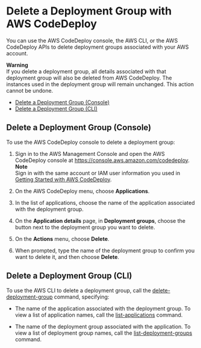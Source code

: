 # Delete a Deployment Group with AWS CodeDeploy<a name="deployment-groups-delete"></a>

You can use the AWS CodeDeploy console, the AWS CLI, or the AWS CodeDeploy APIs to delete deployment groups associated with your AWS account\.

**Warning**  
If you delete a deployment group, all details associated with that deployment group will also be deleted from AWS CodeDeploy\. The instances used in the deployment group will remain unchanged\. This action cannot be undone\.


+ [Delete a Deployment Group \(Console\)](#deployment-groups-delete-console)
+ [Delete a Deployment Group \(CLI\)](#deployment-groups-delete-cli)

## Delete a Deployment Group \(Console\)<a name="deployment-groups-delete-console"></a>

To use the AWS CodeDeploy console to delete a deployment group:

1. Sign in to the AWS Management Console and open the AWS CodeDeploy console at [https://console\.aws\.amazon\.com/codedeploy](https://console.aws.amazon.com/codedeploy)\.
**Note**  
Sign in with the same account or IAM user information you used in [Getting Started with AWS CodeDeploy](getting-started-codedeploy.md)\.

1. On the AWS CodeDeploy menu, choose **Applications**\.

1. In the list of applications, choose the name of the application associated with the deployment group\.

1. On the **Application details** page, in **Deployment groups**, choose the button next to the deployment group you want to delete\.

1. On the **Actions** menu, choose **Delete**\. 

1. When prompted, type the name of the deployment group to confirm you want to delete it, and then choose **Delete**\.

## Delete a Deployment Group \(CLI\)<a name="deployment-groups-delete-cli"></a>

To use the AWS CLI to delete a deployment group, call the [delete\-deployment\-group](http://docs.aws.amazon.com/cli/latest/reference/deploy/delete-deployment-group.html) command, specifying:

+ The name of the application associated with the deployment group\. To view a list of application names, call the [list\-applications](http://docs.aws.amazon.com/cli/latest/reference/deploy/list-applications.html) command\.

+ The name of the deployment group associated with the application\. To view a list of deployment group names, call the [list\-deployment\-groups](http://docs.aws.amazon.com/cli/latest/reference/deploy/list-deployment-groups.html) command\.